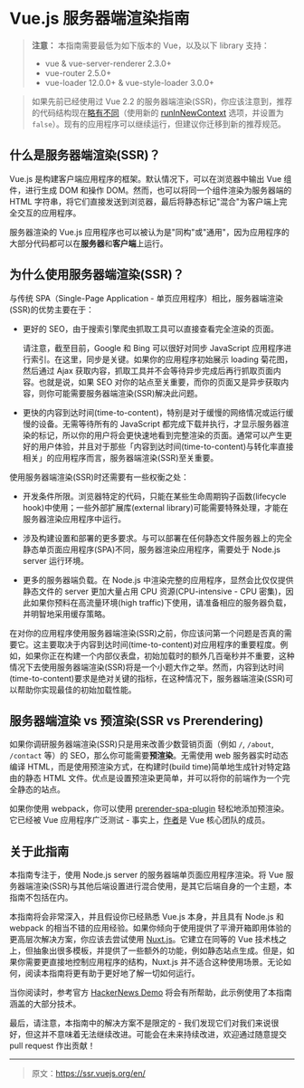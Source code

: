 # Vue.js 服务器端渲染指南

> **注意：** 本指南需要最低为如下版本的 Vue，以及以下 library 支持：
> - vue & vue-server-renderer 2.3.0+
> - vue-router 2.5.0+
> - vue-loader 12.0.0+ & vue-style-loader 3.0.0+

> 如果先前已经使用过 Vue 2.2 的服务器端渲染(SSR)，你应该注意到，推荐的代码结构现在[略有不同](./structure.md)（使用新的 [runInNewContext](./api.md#runinnewcontext) 选项，并设置为 `false`）。现有的应用程序可以继续运行，但建议你迁移到新的推荐规范。

## 什么是服务器端渲染(SSR)？

Vue.js 是构建客户端应用程序的框架。默认情况下，可以在浏览器中输出 Vue 组件，进行生成 DOM 和操作 DOM。然而，也可以将同一个组件渲染为服务器端的 HTML 字符串，将它们直接发送到浏览器，最后将静态标记"混合"为客户端上完全交互的应用程序。

服务器渲染的 Vue.js 应用程序也可以被认为是"同构"或"通用"，因为应用程序的大部分代码都可以在**服务器**和**客户端**上运行。

## 为什么使用服务器端渲染(SSR)？

与传统 SPA（Single-Page Application - 单页应用程序）相比，服务器端渲染(SSR)的优势主要在于：

- 更好的 SEO，由于搜索引擎爬虫抓取工具可以直接查看完全渲染的页面。

  请注意，截至目前，Google 和 Bing 可以很好对同步 JavaScript 应用程序进行索引。在这里，同步是关键。如果你的应用程序初始展示 loading 菊花图，然后通过 Ajax 获取内容，抓取工具并不会等待异步完成后再行抓取页面内容。也就是说，如果 SEO 对你的站点至关重要，而你的页面又是异步获取内容，则你可能需要服务器端渲染(SSR)解决此问题。

- 更快的内容到达时间(time-to-content)，特别是对于缓慢的网络情况或运行缓慢的设备。无需等待所有的 JavaScript 都完成下载并执行，才显示服务器渲染的标记，所以你的用户将会更快速地看到完整渲染的页面。通常可以产生更好的用户体验，并且对于那些「内容到达时间(time-to-content)与转化率直接相关」的应用程序而言，服务器端渲染(SSR)至关重要。

使用服务器端渲染(SSR)时还需要有一些权衡之处：

- 开发条件所限。浏览器特定的代码，只能在某些生命周期钩子函数(lifecycle hook)中使用；一些外部扩展库(external library)可能需要特殊处理，才能在服务器渲染应用程序中运行。

- 涉及构建设置和部署的更多要求。与可以部署在任何静态文件服务器上的完全静态单页面应用程序(SPA)不同，服务器渲染应用程序，需要处于 Node.js server 运行环境。

- 更多的服务器端负载。在 Node.js 中渲染完整的应用程序，显然会比仅仅提供静态文件的 server 更加大量占用 CPU 资源(CPU-intensive - CPU 密集)，因此如果你预料在高流量环境(high traffic)下使用，请准备相应的服务器负载，并明智地采用缓存策略。

在对你的应用程序使用服务器端渲染(SSR)之前，你应该问第一个问题是否真的需要它。这主要取决于内容到达时间(time-to-content)对应用程序的重要程度。例如，如果你正在构建一个内部仪表盘，初始加载时的额外几百毫秒并不重要，这种情况下去使用服务器端渲染(SSR)将是一个小题大作之举。然而，内容到达时间(time-to-content)要求是绝对关键的指标，在这种情况下，服务器端渲染(SSR)可以帮助你实现最佳的初始加载性能。

## 服务器端渲染 vs 预渲染(SSR vs Prerendering)

如果你调研服务器端渲染(SSR)只是用来改善少数营销页面（例如 `/`, `/about`, `/contact` 等）的 SEO，那么你可能需要**预渲染**。无需使用 web 服务器实时动态编译 HTML，而是使用预渲染方式，在构建时(build time)简单地生成针对特定路由的静态 HTML 文件。优点是设置预渲染更简单，并可以将你的前端作为一个完全静态的站点。

如果你使用 webpack，你可以使用 [prerender-spa-plugin](https://github.com/chrisvfritz/prerender-spa-plugin) 轻松地添加预渲染。它已经被 Vue 应用程序广泛测试 - 事实上，[作者](https://github.com/chrisvfritz)是 Vue 核心团队的成员。

## 关于此指南

本指南专注于，使用 Node.js server 的服务器端单页面应用程序渲染。将 Vue 服务器端渲染(SSR)与其他后端设置进行混合使用，是其它后端自身的一个主题，本指南不包括在内。

本指南将会非常深入，并且假设你已经熟悉 Vue.js 本身，并且具有 Node.js 和 webpack 的相当不错的应用经验。如果你倾向于使用提供了平滑开箱即用体验的更高层次解决方案，你应该去尝试使用 [Nuxt.js](http://nuxtjs.org/)。它建立在同等的 Vue 技术栈之上，但抽象出很多模板，并提供了一些额外的功能，例如静态站点生成。但是，如果你需要更直接地控制应用程序的结构，Nuxt.js 并不适合这种使用场景。无论如何，阅读本指南将更有助于更好地了解一切如何运行。

当你阅读时，参考官方 [HackerNews Demo](https://github.com/vuejs/vue-hackernews-2.0/) 将会有所帮助，此示例使用了本指南涵盖的大部分技术。

最后，请注意，本指南中的解决方案不是限定的 - 我们发现它们对我们来说很好，但这并不意味着无法继续改进。可能会在未来持续改进，欢迎通过随意提交 pull request 作出贡献！

***

> 原文：https://ssr.vuejs.org/en/
